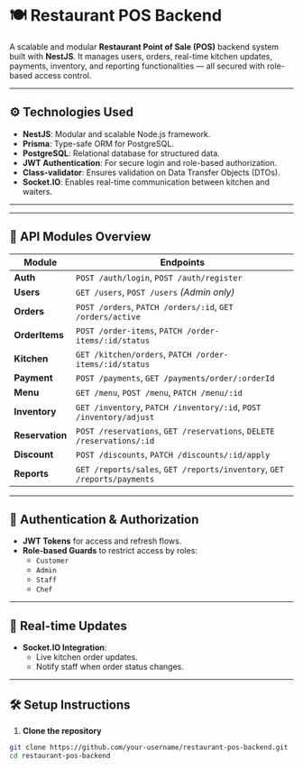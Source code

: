 # 🍽️ Restaurant POS Backend

A scalable and modular **Restaurant Point of Sale (POS)** backend system built with **NestJS**. It manages users, orders, real-time kitchen updates, payments, inventory, and reporting functionalities — all secured with role-based access control.

---

## ⚙️ Technologies Used

- **NestJS**: Modular and scalable Node.js framework.
- **Prisma**: Type-safe ORM for PostgreSQL.
- **PostgreSQL**: Relational database for structured data.
- **JWT Authentication**: For secure login and role-based authorization.
- **Class-validator**: Ensures validation on Data Transfer Objects (DTOs).
- **Socket.IO**: Enables real-time communication between kitchen and waiters.

---


---

## 🧩 API Modules Overview

| Module       | Endpoints |
|--------------|-----------|
| **Auth**         | `POST /auth/login`, `POST /auth/register` |
| **Users**        | `GET /users`, `POST /users` _(Admin only)_ |
| **Orders**       | `POST /orders`, `PATCH /orders/:id`, `GET /orders/active` |
| **OrderItems**   | `POST /order-items`, `PATCH /order-items/:id/status` |
| **Kitchen**      | `GET /kitchen/orders`, `PATCH /order-items/:id/status` |
| **Payment**      | `POST /payments`, `GET /payments/order/:orderId` |
| **Menu**         | `GET /menu`, `POST /menu`, `PATCH /menu/:id` |
| **Inventory**    | `GET /inventory`, `PATCH /inventory/:id`, `POST /inventory/adjust` |
| **Reservation**  | `POST /reservations`, `GET /reservations`, `DELETE /reservations/:id` |
| **Discount**     | `POST /discounts`, `PATCH /discounts/:id/apply` |
| **Reports**      | `GET /reports/sales`, `GET /reports/inventory`, `GET /reports/payments` |

---

## 🔐 Authentication & Authorization

- **JWT Tokens** for access and refresh flows.
- **Role-based Guards** to restrict access by roles:
  - `Customer`
  - `Admin`
  - `Staff`
  - `Chef`

---

## 🔄 Real-time Updates

- **Socket.IO Integration**:
  - Live kitchen order updates.
  - Notify staff when order status changes.

---

## 🛠️ Setup Instructions

1. **Clone the repository**

```bash
git clone https://github.com/your-username/restaurant-pos-backend.git
cd restaurant-pos-backend


